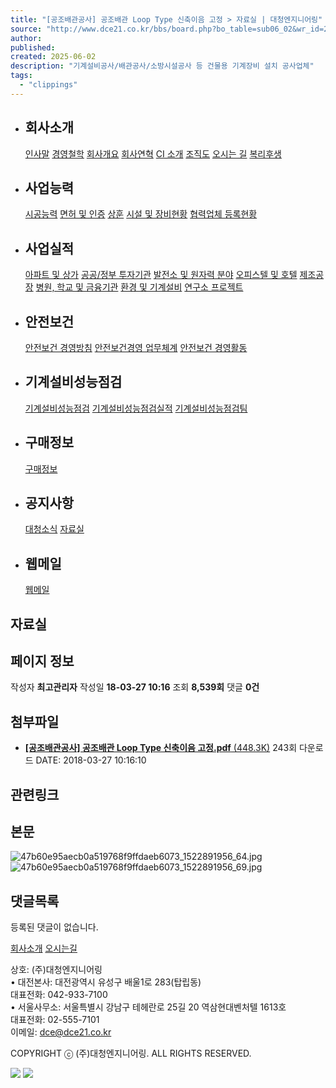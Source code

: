 ```yaml
---
title: "[공조배관공사] 공조배관 Loop Type 신축이음 고정 > 자료실 | 대청엔지니어링"
source: "http://www.dce21.co.kr/bbs/board.php?bo_table=sub06_02&wr_id=202"
author:
published:
created: 2025-06-02
description: "기계설비공사/배관공사/소방시설공사 등 건물용 기계장비 설치 공사업체"
tags:
  - "clippings"
---
```

- ## 회사소개
	[인사말](http://www.dce21.co.kr/sub/sub01_01.php)
	[경영철학](http://www.dce21.co.kr/sub/sub02_01.php)
	[회사개요](http://www.dce21.co.kr/sub/sub01_05.php)
	[회사연혁](http://www.dce21.co.kr/sub/sub01_02.php)
	[CI 소개](http://www.dce21.co.kr/sub/sub01_06.php)
	[조직도](http://www.dce21.co.kr/sub/sub01_03.php)
	[오시는 길](http://www.dce21.co.kr/sub/sub01_04.php)
	[복리후생](http://www.dce21.co.kr/sub/sub01_07.php)
- ## 사업능력
	[시공능력](http://www.dce21.co.kr/sub/sub03_01.php)
	[면허 및 인증](http://www.dce21.co.kr/bbs/board.php?bo_table=cert&sca=%EA%B0%81%EC%A2%85+%EB%93%B1%EB%A1%9D%EC%A6%9D%EC%84%9C)
	[상훈](http://www.dce21.co.kr/sub/sub03_03.php)
	[시설 및 장비현황](http://www.dce21.co.kr/sub/sub03_04.php)
	[협력업체 등록현황](http://www.dce21.co.kr/sub/sub03_05.php)
- ## 사업실적
	[아파트 및 상가](http://www.dce21.co.kr/bbs/board.php?bo_table=board13)
	[공공/정부 투자기관](http://www.dce21.co.kr/bbs/board.php?bo_table=board08)
	[발전소 및 원자력 분야](http://www.dce21.co.kr/bbs/board.php?bo_table=board09)
	[오피스텔 및 호텔](http://www.dce21.co.kr/bbs/board.php?bo_table=board10)
	[제조공장](http://www.dce21.co.kr/bbs/board.php?bo_table=board11)
	[병원, 학교 및 금융기관](http://www.dce21.co.kr/bbs/board.php?bo_table=board12)
	[환경 및 기계설비](http://www.dce21.co.kr/bbs/board.php?bo_table=board14)
	[연구소 프로젝트](http://www.dce21.co.kr/bbs/board.php?bo_table=board01)
- ## 안전보건
	[안전보건 경영방침](http://www.dce21.co.kr/sub/sub05_01.php)
	[안전보건경영 업무체계](http://www.dce21.co.kr/sub/sub05_02.php)
	[안전보건 경영활동](http://www.dce21.co.kr/sub/sub05_03.php)
- ## 기계설비성능점검
	[기계설비성능점검](http://www.dce21.co.kr/sub/sub04_01.php)
	[기계설비성능점검실적](http://www.dce21.co.kr/sub/sub04_02.php)
	[기계설비성능점검팀](http://www.dce21.co.kr/sub/sub04_03.php)
- ## 구매정보
	[구매정보](http://www.dce21.co.kr/bbs/board.php?bo_table=sub05)
- ## 공지사항
	[대청소식](http://www.dce21.co.kr/bbs/board.php?bo_table=notice)
	[자료실](http://www.dce21.co.kr/bbs/board.php?bo_table=sub06_02)
- ## 웹메일
	[웹메일](https://login.mailplug.com/)

## 자료실

## 페이지 정보

작성자 **최고관리자** 작성일 **18-03-27 10:16** 조회 **8,539회** 댓글 **0건**

## 첨부파일

- [**\[공조배관공사\] 공조배관 Loop Type 신축이음 고정.pdf** (448.3K)](http://www.dce21.co.kr/bbs/download.php?bo_table=sub06_02&wr_id=202&no=0) 243회 다운로드 DATE: 2018-03-27 10:16:10

## 관련링크

## 본문

![47b60e95aecb0a519768f9ffdaeb6073_1522891956_64.jpg](http://www.dce21.co.kr/data/editor/1804/47b60e95aecb0a519768f9ffdaeb6073_1522891956_64.jpg "47b60e95aecb0a519768f9ffdaeb6073_1522891956_64.jpg") ![47b60e95aecb0a519768f9ffdaeb6073_1522891956_69.jpg](http://www.dce21.co.kr/data/editor/1804/47b60e95aecb0a519768f9ffdaeb6073_1522891956_69.jpg "47b60e95aecb0a519768f9ffdaeb6073_1522891956_69.jpg")

## 댓글목록

등록된 댓글이 없습니다.

[회사소개](http://www.dce21.co.kr/sub/sub01_01.php) [오시는길](http://www.dce21.co.kr/sub/sub01_04.php)

상호: (주)대청엔지니어링  
• 대전본사: 대전광역시 유성구 배울1로 283(탑립동)  
대표전화: 042-933-7100  
• 서울사무소: 서울특별시 강남구 테헤란로 25길 20 역삼현대벤처텔 1613호  
대표전화: 02-555-7101  
이메일: dce@dce21.co.kr

COPYRIGHT ⓒ (주)대청엔지니어링. ALL RIGHTS RESERVED.

![](http://www.dce21.co.kr/theme/basic/img/ft_sponsor02.jpg) ![](http://www.dce21.co.kr/theme/basic/img/ft_sponsor01.jpg)